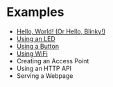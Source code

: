 # Examples

* [Hello, World! (Or Hello, Blinky!)](./hello_world.md)
* [Using an LED](using_an_led.md)
* [Using a Button](./using_a_button.md)
* [Using WiFi](./using_wifi.md)
* Creating an Access Point
* Using an HTTP API
* Serving a Webpage